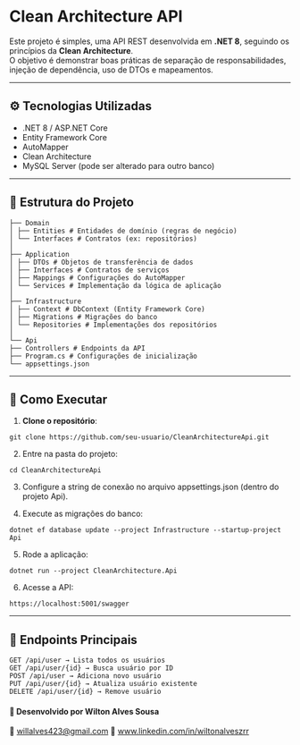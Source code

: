 # Clean Architecture API

Este projeto é simples, uma API REST desenvolvida em **.NET 8**, seguindo os princípios da **Clean Architecture**.  
O objetivo é demonstrar boas práticas de separação de responsabilidades, injeção de dependência, uso de DTOs e mapeamentos.

---

## ⚙️ Tecnologias Utilizadas

- .NET 8 / ASP.NET Core  
- Entity Framework Core  
- AutoMapper  
- Clean Architecture  
- MySQL Server (pode ser alterado para outro banco)  

---

## 📂 Estrutura do Projeto
```
├── Domain
│ ├── Entities # Entidades de domínio (regras de negócio)
│ └── Interfaces # Contratos (ex: repositórios)
│
├── Application
│ ├── DTOs # Objetos de transferência de dados
│ ├── Interfaces # Contratos de serviços
│ ├── Mappings # Configurações do AutoMapper
│ └── Services # Implementação da lógica de aplicação
│
├── Infrastructure
│ ├── Context # DbContext (Entity Framework Core)
│ ├── Migrations # Migrações do banco
│ └── Repositories # Implementações dos repositórios
│
└── Api
├── Controllers # Endpoints da API
├── Program.cs # Configurações de inicialização
└── appsettings.json
```

---

## 🚀 Como Executar
1. **Clone o repositório**:  
```
git clone https://github.com/seu-usuario/CleanArchitectureApi.git
```

2. Entre na pasta do projeto:
```
cd CleanArchitectureApi
```

3. Configure a string de conexão no arquivo appsettings.json (dentro do projeto Api).

4. Execute as migrações do banco:
```
dotnet ef database update --project Infrastructure --startup-project Api
```

5. Rode a aplicação:
```
dotnet run --project CleanArchitecture.Api
```

6. Acesse a API:
```
https://localhost:5001/swagger
```

---

## 📌 Endpoints Principais
```
GET /api/user → Lista todos os usuários
GET /api/user/{id} → Busca usuário por ID
POST /api/user → Adiciona novo usuário
PUT /api/user/{id} → Atualiza usuário existente
DELETE /api/user/{id} → Remove usuário
```

#### 👤 Desenvolvido por Wilton Alves Sousa

📧 willalves423@gmail.com
🔗 www.linkedin.com/in/wiltonalveszrr

